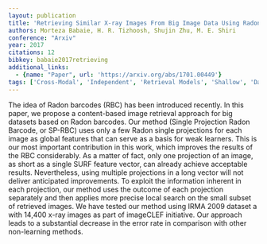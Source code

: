 ```yaml
---
layout: publication
title: 'Retrieving Similar X-ray Images From Big Image Data Using Radon Barcodes With Single Projections'
authors: Morteza Babaie, H. R. Tizhoosh, Shujin Zhu, M. E. Shiri
conference: "Arxiv"
year: 2017
citations: 12
bibkey: babaie2017retrieving
additional_links:
  - {name: "Paper", url: 'https://arxiv.org/abs/1701.00449'}
tags: ['Cross-Modal', 'Independent', 'Retrieval Models', 'Shallow', 'Datasets', 'Applications']
---
```

The idea of Radon barcodes (RBC) has been introduced recently. In this paper,
we propose a content-based image retrieval approach for big datasets based on
Radon barcodes. Our method (Single Projection Radon Barcode, or SP-RBC) uses
only a few Radon single projections for each image as global features that can
serve as a basis for weak learners. This is our most important contribution in
this work, which improves the results of the RBC considerably. As a matter of
fact, only one projection of an image, as short as a single SURF feature
vector, can already achieve acceptable results. Nevertheless, using multiple
projections in a long vector will not deliver anticipated improvements. To
exploit the information inherent in each projection, our method uses the
outcome of each projection separately and then applies more precise local
search on the small subset of retrieved images. We have tested our method using
IRMA 2009 dataset a with 14,400 x-ray images as part of imageCLEF initiative.
Our approach leads to a substantial decrease in the error rate in comparison
with other non-learning methods.

